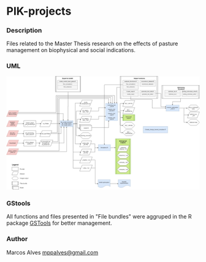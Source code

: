 # PIK-projects
### Description

Files related to the Master Thesis research on the effects of pasture management on biophysical and social indications.

### UML
![UML](Methodology%20-%20Master%20Thesis-UML.jpg)

### GStools

All functions and files presented in "File bundles" were aggruped in the R package [GSTools](https://github.com/mppalves/GSTools) for better management.

### Author
Marcos Alves [mppalves@gmail.com](mppalves@f=gmail.com)

